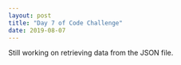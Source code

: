 ```yaml
---
layout: post
title: "Day 7 of Code Challenge"
date: 2019-08-07
---
```

Still working on retrieving data from the JSON file.